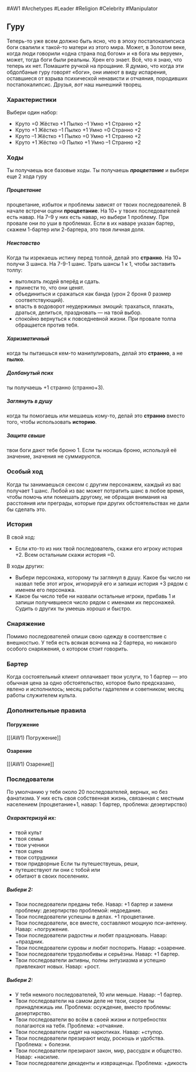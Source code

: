 #AW1 #Archetypes #Leader #Religion #Celebrity #Manipulator 

## Гуру

Теперь-то уже всем должно быть ясно, что в эпоху постапокалипсиса боги свалили к такой-то матери из этого мира. Может, в Золотом веке, когда люди говорили «одна страна под богом» и «в бога мы веруем», может, тогда боги были реальны. Хрен его знает. Всё, что я знаю, что теперь их нет. Помашите ручкой на прощание. 
Я думаю, что когда эти обдолбаные гуру говорят «боги», они имеют в виду испарения, оставшиеся от взрыва психической ненависти и отчаяния, породивших постапокалипсис. Друзья, *вот* наш нынешний творец.

### Характеристики 
Выбери один набор: 
- Круто =0 Жёстко +1 Пылко –1 Умно +1 Странно +2 
- Круто +1 Жёстко –1 Пылко +1 Умно =0 Странно +2 
- Круто –1 Жёстко +1 Пылко =0 Умно +1 Странно +2 
- Круто +1 Жёстко =0 Пылко +1 Умно –1 Странно +2

### Ходы
Ты получаешь все базовые ходы. Ты получаешь ***процветание*** и выбери еще 2 хода гуру


##### Процветание
процветание, избыток и проблемы зависят от твоих последователей. В начале встречи оцени **процветание**. На 10+ у твоих последователей есть навар. На 7–9 у них есть навар, но выбери 1 проблему. При провале они по уши в проблемах. Если в их наваре указан бартер, скажем 1-бартер или 2-бартера, это твоя личная доля.

##### Неистовство
Когда ты изрекаешь истину перед толпой, делай это **странно**. На 10+ получи 3 шанса. На 7-9-1 шанс. Трать шансы 1 к 1, чтобы заставить толпу:
- вытолкать людей вперёд и сдать.
- принести то, что они ценят.
- объединиться и сражаться как банда (урон 2 броня 0 размер соответствующий).
- впасть в водоворот неудержимых эмоций: трахаться, плакать, драться, делиться, праздновать — на твой выбор.
- спокойно вернуться к повседневной жизни.
При провале толпа обращается против тебя.

##### Харизматичный
когда ты пытаешься кем-то манипулировать, делай это **странно**, а не **пылко**. 

##### Долбанутый псих
ты получаешь +1 странно (странно+3).

##### Заглянуть в душу
когда ты помогаешь или мешаешь кому-то, делай это **странно** вместо того, чтобы использовать **историю**. 

##### Защита свыше
твои боги дают тебе броню 1. Если ты носишь броню, используй её значение, значения не суммируются.

### Особый ход
Когда ты занимаешься сексом с другим персонажем, каждый из вас получает 1 шанс. Любой из вас может потратить шанс в любое время, чтобы помочь или помешать другому, не обращая внимания на расстояния или преграды, которые при других обстоятельствах не дали бы сделать это.

### История
В свой ход: 
- Если кто-то из них твой последователь, скажи его игроку история +2. 
Всем остальным скажи история =0. 

В ходы других:  
- Выбери персонажа, которому ты заглянул в душу. Какое бы число ни назвал тебе этот игрок, игнорируй его и запиши история +3 рядом с именем его персонажа.
- Какое бы число тебе ни назвали остальные игроки, прибавь 1 и запиши получившееся число рядом с именами их персонажей. Судить о других ты умеешь хорошо и быстро.

### Снаряжение 
Помимо последователей опиши свою одежду в соответствие с внешностью. У тебя есть всякая всячина на 2 бартера, но никакого особого снаряжения, о котором стоит говорить.

### Бартер
Когда состоятельный клиент оплачивает твои услуги, то 1 бартер — это обычная цена за одно обстоятельство, которое было предсказано, явлено и исполнилось; месяц работы гадателем и советником; месяц работы служителем культа.

### Дополнительные правила

#### Погружение
[[(AW1) Погружение]]

#### Озарение
[[(AW1) Озарение]]

### Последователи
По умолчанию у тебя около 20 последователей, верных, но без фанатизма. У них есть своя собственная жизнь, связанная с местным населением (процветание+1, навар: 1 бартер, проблема: дезертирство) 

##### Охарактеризуй их: 
- твой культ 
- твоя семья 
- твои ученики 
- твоя сцена 
- твои сотрудники 
- твои придворные 
Если ты путешествуешь, реши, 
- путешествуют ли они с тобой или 
- обитают в своих поселениях. 

##### Выбери 2: 
* Твои последователи преданы тебе. Навар: +1 бартер и замени проблему: дезертирство проблемой: недоедание. 
* Твои последователи успешны в делах. +1 процветание.
* Твои последователи, все вместе, составляют мощную пси-антенну. Навар: +погружение. 
* Твои последователи радостны и любят праздновать. Навар: +праздник.
* Твои последователи суровы и любят поспорить. Навар: +озарение.
* Твои последователи трудолюбивы и серьёзны. Навар: +1 бартер.
* Твои последователи активны, полны энтузиазма и успешно привлекают новых. Навар: +рост. 

##### Выбери 2: 
- У тебя немного последователей, 10 или меньше. Навар: –1 бартер.
- Твои последователи на самом деле не твои, скорее ты принадлежишь им. Проблема: осуждение, вместо проблемы: дезертирство.
- Твои последователи во всём в своей жизни и потребностях полагаются на тебя. Проблема: +отчаяние.
- Твои последователи сидят на наркотиках. Навар: +ступор.
- Твои последователи презирают моду, роскошь и удобства. Проблема: + болезни.
- Твои последователи презирают закон, мир, рассудок и общество. Навар: +насилие.
- Твои последователи декаденты и извращенцы. Проблема: +дикость
